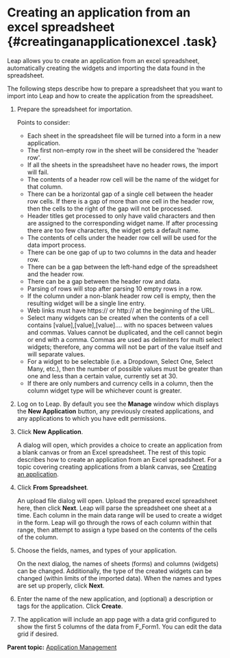 # Creating an application from an excel spreadsheet {#creatinganapplicationexcel .task}

Leap allows you to create an application from an excel spreadsheet, automatically creating the widgets and importing the data found in the spreadsheet.

The following steps describe how to prepare a spreadsheet that you want to import into Leap and how to create the application from the spreadsheet.

1.  Prepare the spreadsheet for importation.

    Points to consider:

    -   Each sheet in the spreadsheet file will be turned into a form in a new application.
    -   The first non-empty row in the sheet will be considered the 'header row'.
    -   If all the sheets in the spreadsheet have no header rows, the import will fail.
    -   The contents of a header row cell will be the name of the widget for that column.
    -   There can be a horizontal gap of a single cell between the header row cells. If there is a gap of more than one cell in the header row, then the cells to the right of the gap will not be processed.
    -   Header titles get processed to only have valid characters and then are assigned to the corresponding widget name. If after processing there are too few characters, the widget gets a default name.
    -   The contents of cells under the header row cell will be used for the data import process.
    -   There can be one gap of up to two columns in the data and header row.
    -   There can be a gap between the left-hand edge of the spreadsheet and the header row.
    -   There can be a gap between the header row and data.
    -   Parsing of rows will stop after parsing 10 empty rows in a row.
    -   If the column under a non-blank header row cell is empty, then the resulting widget will be a single line entry.
    -   Web links must have https:// or http:// at the beginning of the URL.
    -   Select many widgets can be created when the contents of a cell contains \[value\],\[value\],\[value\].... with no spaces between values and commas. Values cannot be duplicated, and the cell cannot begin or end with a comma. Commas are used as delimiters for multi select widgets; therefore, any comma will not be part of the value itself and will separate values.
    -   For a widget to be selectable \(i.e. a Dropdown, Select One, Select Many, etc.\), then the number of possible values must be greater than one and less than a certain value, currently set at 30.
    -   If there are only numbers and currency cells in a column, then the column widget type will be whichever count is greater.
2.  Log on to Leap. By default you see the **Manage** window which displays the **New Application** button, any previously created applications, and any applications to which you have edit permissions.

3.  Click **New Application**.

    A dialog will open, which provides a choice to create an application from a blank canvas or from an Excel spreadsheet. The rest of this topic describes how to create an application from an Excel spreadsheet. For a topic covering creating applications from a blank canvas, see [Creating an application](cr_creating_application_overview.md).

4.  Click **From Spreadsheet**.

    An upload file dialog will open. Upload the prepared excel spreadsheet here, then click **Next**. Leap will parse the spreadsheet one sheet at a time. Each column in the main data range will be used to create a widget in the form. Leap will go through the rows of each column within that range, then attempt to assign a type based on the contents of the cells of the column.

5.  Choose the fields, names, and types of your application.

    On the next dialog, the names of sheets \(forms\) and columns \(widgets\) can be changed. Additionally, the type of the created widgets can be changed \(within limits of the imported data\). When the names and types are set up properly, click **Next**.

6.  Enter the name of the new application, and \(optional\) a description or tags for the application. Click **Create**.

7. The application will include an app page with a data grid configured to show the first 5 columns of the data from F_Form1.  You can edit the data grid if desired.


**Parent topic:** [Application Management](cr_application_operations_toc.md)

